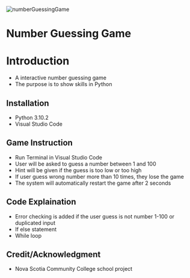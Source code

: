 ![numberGuessingGame](https://user-images.githubusercontent.com/75710628/223286263-fb339eac-8aef-4fbc-ac01-ad03644b127c.png)

# Number Guessing Game

# Introduction
- A interactive number guessing game
- The purpose is to show skills in Python

## Installation
- Python 3.10.2 
- Visual Studio Code

## Game Instruction
- Run Terminal in Visual Studio Code
- User will be asked to guess a number between 1 and 100
- Hint will be given if the guess is too low or too high
- If user guess wrong number more than 10 times, they lose the game
- The system will automatically restart the game after 2 seconds

## Code Explaination
- Error checking is added if the user guess is not number 1-100 or duplicated input 
- If else statement
- While loop

## Credit/Acknowledgment
- Nova Scotia Community College school project
